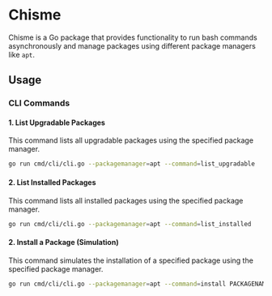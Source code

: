 # Chisme
Chisme is a Go package that provides functionality to run bash commands asynchronously and manage packages using different package managers like `apt`.

## Usage

### CLI Commands

#### 1. List Upgradable Packages
This command lists all upgradable packages using the specified package manager.

```sh
go run cmd/cli/cli.go --packagemanager=apt --command=list_upgradable
```

#### 2. List Installed Packages
This command lists all installed packages using the specified package manager.
```sh
go run cmd/cli/cli.go --packagemanager=apt --command=list_installed
```

#### 2. Install a Package (Simulation)
This command simulates the installation of a specified package using the specified package manager.
```sh
go run cmd/cli/cli.go --packagemanager=apt --command=install PACKAGENAME
```